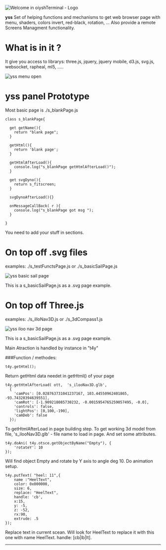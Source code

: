 ![Welcome in oiyshTerminal - Logo](https://github.com/yOyOeK1/oiyshTerminal/blob/main/ySS_calibration/images/otWorld1.png?raw=true)

**yss** Set of helping functions and mechanisms to get web browser page with menu, shaders, colors invert, red-black, rotation, ... Also provide a remote Screens Managment functionality.


# What is in it ?

It give you access to librarys: three.js, jquery, jquery mobile, d3.js, svg.js, websocket, rapheal, ml5, .....

![yss menu open](https://github.com/yOyOeK1/oiyshTerminal/blob/main/ySS_calibration/screenShots/ilooNav_withJQMobile.png?raw=true)



# yss panel Prototype
Most basic page is ./s_blankPage.js

```
class s_blankPage{

  get getName(){
    return "blank page";
  }

  getHtml(){
    return 'blank page';
  }

  getHtmlAfterLoad(){
    console.log("s_blankPage getHtmlAfterLoad()");
  }

  get svgDyno(){
    return s_fitscreen;
  }

  svgDynoAfterLoad(){}

  onMessageCallBack( r ){
    console.log("s_blankPage got msg ");
  }

}
```
You need to add your stuff in sections.


# On top off .svg files

examples: ./s_testFunctsPage.js or ./s_basicSailPage.js

![yss basic sail page](https://github.com/yOyOeK1/oiyshTerminal/blob/main/ySS_calibration/screenShots/basicSailing_newMenu.png?raw=true)

This is a s_basicSailPage.js as a .svg page example.



# On top off Three.js

examples: ./s_illoNav3D.js or ./s_3dCompass1.js

![yss iloo nav 3d page](https://github.com/yOyOeK1/oiyshTerminal/blob/main/ySS_calibration/screenShots/ilooNav3D_ver0.1.png?raw=true)

This is a s_basicSailPage.js as a .svg page example.


Main Atraction is handled by instance in "t4y"

###Function / methodes:

```
t4y.getHtml(); 
```
Return getHtml data needet in getHtml() of your page

```
t4y.getHtmlAfterLoad( ott,  's_ilooNav3D.glb',
  {
    'camPos': [0.028763731041237167, 103.44550962401865, -93.74328394639551],
    'camRot': [-1.909218085730232, -0.0015954765259057495, -0.0],
    'controls': false,
    'lightPos': [0,100,-190],
    'camDeb': false
  });
```
To getHtmlAfterLoad in page building step. To get working 3d model from file, 's_ilooNav3D.glb' - file name to load in page. And set some attributes.

```
t4y.doAni( t4y.otsce.getObjectByName("Empty"), { 
	'rotateY': 10
});
```
Will find object Empty and rotate by Y axis to angle deg 10. Do animation setup.

```
t4y.putText( "heel: 11",{
    name :"HeelText",
    color: 0x000000,
    size: 6,
    replace: "HeelText",
    handle: 'cb',
    x:15,
    y: -5,
    z: -52,
    rx:90,
    extrude: .5
});
```
Replace text in current scean. Will look for HeelText to replace it with this one with name HeelText. handle: [cb|lb|lt].




***
